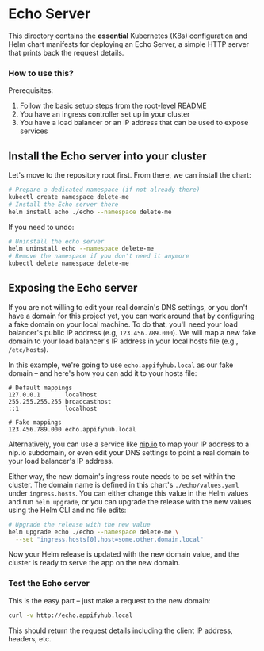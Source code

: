 # Echo Server

This directory contains the **essential** Kubernetes (K8s) configuration and Helm chart manifests for deploying an Echo Server, a simple HTTP server that prints back the request details.

### How to use this?

Prerequisites:

  1. Follow the basic setup steps from the [root-level README](../README.md)
  1. You have an ingress controller set up in your cluster
  1. You have a load balancer or an IP address that can be used to expose services

## Install the Echo server into your cluster

Let's move to the repository root first. From there, we can install the chart:

```bash
# Prepare a dedicated namespace (if not already there)
kubectl create namespace delete-me
# Install the Echo server there
helm install echo ./echo --namespace delete-me
```

If you need to undo:

```bash
# Uninstall the echo server
helm uninstall echo --namespace delete-me
# Remove the namespace if you don't need it anymore
kubectl delete namespace delete-me
```

## Exposing the Echo server

If you are not willing to edit your real domain's DNS settings, or you don't have a domain for this project yet, you can work around that by configuring a fake domain on your local machine. To do that, you'll need your load balancer's public IP address (e.g, `123.456.789.000`). We will map a new fake domain to your load balancer's IP address in your local hosts file (e.g., `/etc/hosts`).

In this example, we're going to use `echo.appifyhub.local` as our fake domain – and here's how you can add it to your hosts file:

```console
# Default mappings
127.0.0.1       localhost
255.255.255.255 broadcasthost
::1             localhost

# Fake mappings
123.456.789.000 echo.appifyhub.local
```

Alternatively, you can use a service like [nip.io](https://nip.io) to map your IP address to a nip.io subdomain, or even edit your DNS settings to point a real domain to your load balancer's IP address.

Either way, the new domain's ingress route needs to be set within the cluster. The domain name is defined in this chart's `./echo/values.yaml` under `ingress.hosts`. You can either change this value in the Helm values and run `helm upgrade`, or you can upgrade the release with the new values using the Helm CLI and no file edits:

```bash
# Upgrade the release with the new value
helm upgrade echo ./echo --namespace delete-me \
  --set "ingress.hosts[0].host=some.other.domain.local"
```

Now your Helm release is updated with the new domain value, and the cluster is ready to serve the app on the new domain.

### Test the Echo server

This is the easy part – just make a request to the new domain:

```bash
curl -v http://echo.appifyhub.local
```

This should return the request details including the client IP address, headers, etc.

